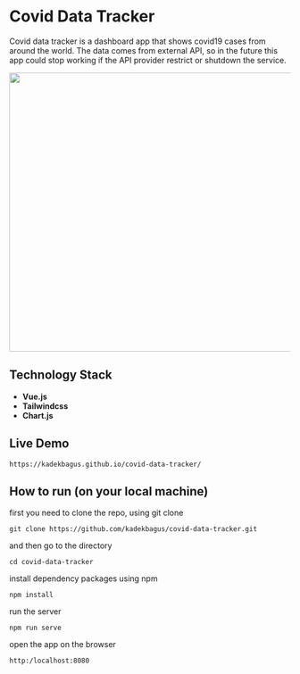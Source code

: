# Covid Data Tracker
Covid data tracker is a dashboard app that shows covid19 cases from around the world. The data comes from external API, so in the future this app could stop working if the API provider restrict or shutdown the service.

<img src="https://user-images.githubusercontent.com/9412349/155651923-3ed26573-6ed6-4ba6-8a64-7fbaaa65a929.png" width="600px" height="500px">

## Technology Stack
- **Vue.js** 
- **Tailwindcss**
- **Chart.js**

## Live Demo
```
https://kadekbagus.github.io/covid-data-tracker/
```

## How to run (on your local machine)
first you need to clone the repo, using git clone
```
git clone https://github.com/kadekbagus/covid-data-tracker.git
```

and then go to the directory
```
cd covid-data-tracker
```

install dependency packages using npm
```
npm install
```
run the server
```
npm run serve
```
open the app on the browser
```
http:/localhost:8080
```
